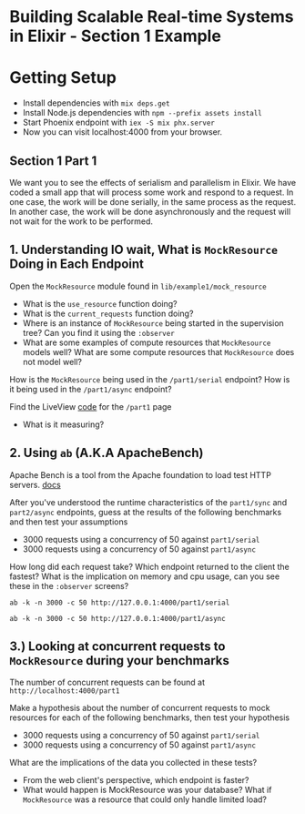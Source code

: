 # Building Scalable Real-time Systems in Elixir - Section 1 Example

# Getting Setup
  * Install dependencies with `mix deps.get`
  * Install Node.js dependencies with `npm --prefix assets install`
  * Start Phoenix endpoint with `iex -S mix phx.server`
  * Now you can visit localhost:4000 from your browser.

## Section 1 Part 1

We want you to see the effects of serialism and parallelism in Elixir. We have coded a small app that will process
some work and respond to a request. In one case, the work will be done serially, in the same process as the request.
In another case, the work will be done asynchronously and the request will not wait for the work to be performed.

## 1. Understanding IO wait, What is `MockResource` Doing in Each Endpoint

Open the `MockResource` module found in `lib/example1/mock_resource`
  * What is the `use_resource` function doing?
  * What is the `current_requests` function doing?
  * Where is an instance of `MockResource` being started in the supervision tree? Can you find it using the `:observer`
  * What are some examples of compute resources that `MockResource` models well? What are some compute resources that `MockResource` does not model well?

How is the `MockResource` being used in the `/part1/serial` endpoint? How is it being used in the `/part1/async` endpoint?

Find the LiveView [code](/lib/example_1_web/controllers/live/part_1_live.ex) for the `/part1` page
  * What is it measuring?

## 2. Using `ab` (A.K.A ApacheBench)

Apache Bench is a tool from the Apache foundation to load test HTTP servers. [docs](https://httpd.apache.org/docs/2.4/programs/ab.html)

After you've understood the runtime characteristics of the `part1/sync` and `part2/async` endpoints, guess at the results of the following benchmarks and then test your assumptions
  * 3000 requests using a concurrency of 50 against `part1/serial`
  * 3000 requests using a concurrency of 50 against `part1/async`

How long did each request take? Which endpoint returned to the client the fastest? What is the implication on memory and cpu usage, can you see these in the `:observer` screens?

```
ab -k -n 3000 -c 50 http://127.0.0.1:4000/part1/serial
```

```
ab -k -n 3000 -c 50 http://127.0.0.1:4000/part1/async
```

## 3.) Looking at concurrent requests to `MockResource` during your benchmarks

The number of concurrent requests can be found at `http://localhost:4000/part1`

Make a hypothesis about the number of concurrent requests to mock resources for each of the following benchmarks, then test your hypothesis
  * 3000 requests using a concurrency of 50 against `part1/serial`
  * 3000 requests using a concurrency of 50 against `part1/async`

What are the implications of the data you collected in these tests?
  * From the web client's perspective, which endpoint is faster?
  * What would happen is MockResource was your database? What if `MockResource` was a resource that could only handle limited load?

